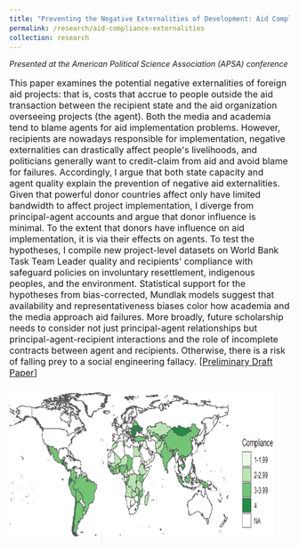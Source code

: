 ```yaml
---
title: "Preventing the Negative Externalities of Development: Aid Compliance, Incomplete Contracts, and State Capacity"
permalink: /research/aid-compliance-externalities
collection: research
---
```


<style>
.thumbnailsafeguards {
    background-color: black;
    height: 275px;
    display: inline-block; 
    background-size: cover; 
    background-position: center center;
    background-repeat: no-repeat;
}
</style>

*Presented at the American Political Science Association (APSA) conference*

<p style="font-size: 12pt; width: 100%; text-align: left;">This paper examines the potential negative externalities of foreign aid projects: that is, costs that accrue to people outside the aid transaction between the recipient state and the aid organization overseeing projects (the agent). Both the media and academia tend to blame agents for aid implementation problems. However, recipients are nowadays responsible for implementation, negative externalities can drastically affect people's livelihoods, and politicians generally want to credit-claim from aid and avoid blame for failures. Accordingly, I argue that both state capacity and agent quality explain the prevention of negative aid externalities. Given that powerful donor countries affect only have limited bandwidth to affect project implementation, I diverge from principal-agent accounts and argue that donor influence is minimal. To the extent that donors have influence on aid implementation, it is via their effects on agents. To test the hypotheses, I compile new project-level datasets on World Bank Task Team Leader quality and recipients' compliance with safeguard policies on involuntary resettlement, indigenous peoples, and the environment. Statistical support for the hypotheses from bias-corrected, Mundlak models suggest that availability and representativeness biases color how academia and the media approach aid failures. More broadly, future scholarship needs to consider not just principal-agent relationships but principal-agent-recipient interactions and the role of incomplete contracts between agent and recipients. Otherwise, there is a risk of falling prey to a social engineering fallacy.  [<a href="https://mikedenly.com/files/Denly_externalities.pdf">Preliminary Draft Paper</a>]  </p>  

<p style="font-size: 12pt; width: 100%; text-align: left;"><img src="/images/safeguards_map.png" class="thumbnailsafeguards" style="width: 94%;"></p> 


